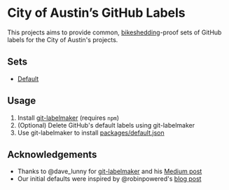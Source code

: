 # City of Austin’s GitHub Labels

This projects aims to provide common, [bikeshedding](http://bikeshed.org)-proof sets of GitHub labels for the City of Austin's projects.

## Sets

* [Default](packages/default.json)

## Usage

1. Install [git-labelmaker](https://github.com/himynameisdave/git-labelmaker) (requires `npm`)
2. (Optional) Delete GitHub's default labels using git-labelmaker
3. Use git-labelmaker to install [packages/default.json](packages/default.json)

## Acknowledgements

* Thanks to @dave_lunny for [git-labelmaker](https://github.com/himynameisdave/git-labelmaker) and his [Medium post](https://medium.com/@dave_lunny/sane-github-labels-c5d2e6004b63)
* Our initial defaults were inspired by @robinpowered's [blog post](https://robinpowered.com/blog/best-practice-system-for-organizing-and-tagging-github-issues/)
